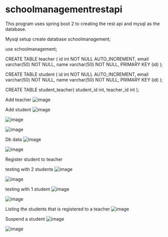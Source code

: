 # schoolmanagementrestapi
This program uses spring boot 2 to creating the rest api and mysql as the database.

Mysql setup
create database schoolmanagement;

use schoolmanagement;

CREATE TABLE teacher (
    id int NOT NULL AUTO_INCREMENT,
    email varchar(50) NOT NULL,
	name varchar(50) NOT NULL,
	PRIMARY KEY (id)
);

CREATE TABLE student (
    id int NOT NULL AUTO_INCREMENT,
    email varchar(50) NOT NULL,
	name varchar(50) NOT NULL,
	PRIMARY KEY (id)
);


CREATE TABLE student_teacher(
	student_id int,
	teacher_id int
);

Add teacher
![image](https://user-images.githubusercontent.com/88640243/211831730-75a0e49e-13a6-414d-9321-31f621fa27a7.png)

Add student
![image](https://user-images.githubusercontent.com/88640243/211831966-b17b9ec4-1f8f-41f3-97ce-fd2a74534925.png)

![image](https://user-images.githubusercontent.com/88640243/211832070-1404cdb1-16d4-4fee-ae55-da9aca2a7628.png)

![image](https://user-images.githubusercontent.com/88640243/211832164-33de55af-8b34-4138-9b02-8ad78be7a407.png)

Db data
![image](https://user-images.githubusercontent.com/88640243/211832772-a5a89538-4a08-4e7e-bcba-313a2e690a62.png)

![image](https://user-images.githubusercontent.com/88640243/211832866-a7025429-baee-4f27-ada0-89b24b0119a1.png)

Register student to teacher

testing with 2 students
![image](https://user-images.githubusercontent.com/88640243/211833572-3d8542db-d03c-48f0-8a9a-efbfc64ac9b0.png)

![image](https://user-images.githubusercontent.com/88640243/211833297-c5ac211e-3e65-4b7a-9861-29e6d3b27565.png)

testing with 1 student
![image](https://user-images.githubusercontent.com/88640243/211833781-a47394d0-ec0c-4a40-b9a3-e7ef93743827.png)

![image](https://user-images.githubusercontent.com/88640243/211833947-a36bd23b-c487-4b9c-a44c-6096ac6c40e2.png)

Listing the students that is registered to a teacher
![image](https://user-images.githubusercontent.com/88640243/211834237-56933b9d-4cae-4014-b8ad-95b0cd17547f.png)

Suspend a student
![image](https://user-images.githubusercontent.com/88640243/211834374-fc612fa4-0077-4759-9cd8-282007bed536.png)

![image](https://user-images.githubusercontent.com/88640243/211834436-39be25a7-b181-4db0-92a7-c12333bb302d.png)


